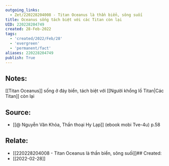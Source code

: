 ```yaml
---
outgoing_links:
  - Zet/220228204008 - Titan Oceanus là thần biển, sông suối
title: Oceanus sống tách biệt với các Titan còn lại
UID: 220228204749
created: 28-Feb-2022
tags:
  - 'created/2022/Feb/28'
  - 'evergreen'
  - 'permanent/fact'
aliases: 220228204749
publish: True
---
```

## Notes:
[[Titan Oceanus]] sống ở đáy biển, tách biệt với [[Người khổng lồ Titan|Các Titan]] còn lại

## Source:
- [[@ Nguyễn Văn Khỏa, Thần thoại Hy Lạp]] (ebook mobi Tve-4u) p.58

## Relate:
- [[220228204008 - Titan Oceanus là thần biển, sông suối]]## Created:
- [[2022-02-28]]
